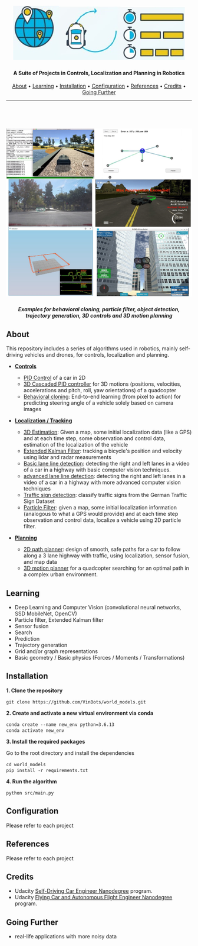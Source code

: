 

<h1 align="center">
  <br>
  <a href="https://github.com/VinBots/robots_clp"><img src="docs/assets/logo2.jpg" alt="Robotics CLP"></a>
</h1>

<h4 align="center">A Suite of Projects in Controls, Localization and Planning in Robotics </h4>
<p align="center">
  <a href="#about">About</a> •
  <a href="#learning">Learning</a> •
  <a href="#installation">Installation</a> •
  <a href="#configuration">Configuration</a> •
  <a href="#references">References</a> •
  <a href="#credits">Credits</a> •
  <a href="#going-further">Going Further</a>
</p>

---

<h1 align="center">
  <br>
  <a href="https://github.com/VinBots/robots_clp"><img src="docs/assets/clp_images2.jpg" alt="robotics"></a>
</h1>
<h5 align="center">Examples for behavioral cloning, particle filter, object detection, trajectory generation, 3D controls and 3D motion planning</h2>

## About

This repository includes a series of algorithms used in robotics, mainly self-driving vehicles and drones, for controls, localization and planning.

* **[Controls](controls/)** 
  * [PID Control](controls/PID) of a car in 2D
  * [3D Cascaded PID controller](controls/3D_cascaded_controller) for 3D  motions (positions, velocities,  accelerations and pitch, roll, yaw orientations) of a quadcopter
  * [Behavioral cloning](controls/behavioral_cloning): End-to-end learning (from pixel  to action) for predicting   steering angle of a vehicle  solely based on camera  images

* **[Localization /  Tracking](localization/)**
  *  [3D Estimation](localization/3D_estimation): Given a map, some initial localization data (like a GPS)  and at each time step, some  observation and control data,  estimation of the localization of  the vehicle
  *  [Extended Kalman Filter](localization/extended_kalman_filter): tracking a bicycle's  position and velocity using lidar and radar measurements
  *  [Basic lane line detection](localization/lane_line_detection): detecting the right and left lanes in a video of a car in a highway with basic computer vision techniques.
  *  [advanced lane line detection](localization/advanced_lane_line_detection): detecting the right and left lanes in a video of a car in a highway with more advanced computer vision techniques
  *  [Traffic sign detection](localization/traffic_sign_classifier): classify traffic signs from the German Traffic Sign Dataset
  *  [Particle Filter](localization/particle_filter):  given a map, some initial localization information (analogous to what a GPS would provide) and at each time step observation and control data, localize a vehicle using 2D particle filter.

* **[Planning](planning/)**
  * [2D path planner](planning/path_planning): design of smooth, safe paths  for a car to follow along a 3 lane highway with traffic, using  localization, sensor fusion, and  map data
  * [3D motion planner](planning/3D_motion_planning)  for a quadcopter searching for an optimal path in a complex urban environment.

## Learning

* Deep Learning and Computer Vision (convolutional neural networks, SSD MobileNet, OpenCV)
* Particle filter, Extended  Kalman filter
* Sensor fusion
* Search
* Prediction
* Trajectory  generation
* Grid and/or  graph  representations
* Basic geometry / Basic physics  (Forces /  Moments /  Transformations)

## Installation

**1. Clone the repository**

```
git clone https://github.com/VinBots/world_models.git
```

**2. Create and activate a new virtual environment via conda**

```
conda create --name new_env python=3.6.13
conda activate new_env
```

**3. Install the required packages**

Go to the root directory and install the dependencies
```
cd world_models
pip install -r requirements.txt
```
**4. Run the algorithm**
```
python src/main.py
```

## Configuration

Please refer to each project

## References

Please refer to each project


## Credits

* Udacity [Self-Driving Car Engineer Nanodegree](https://www.udacity.com/course/self-driving-car-engineer-nanodegree--nd013) program.  
* Udacity [Flying Car and Autonomous Flight Engineer Nanodegree](https://www.udacity.com/course/flying-car-nanodegree--nd787) program. 


## Going Further

* real-life applications with more noisy data